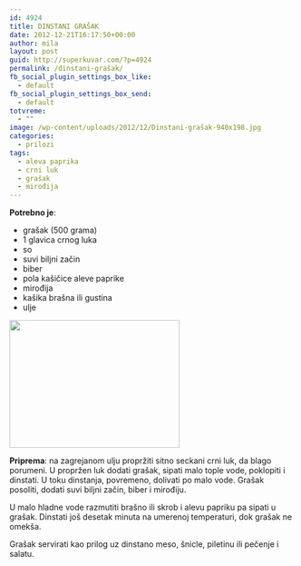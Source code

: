```yaml
---
id: 4924
title: DINSTANI GRAŠAK
date: 2012-12-21T16:17:50+00:00
author: mila
layout: post
guid: http://superkuvar.com/?p=4924
permalink: /dinstani-grašak/
fb_social_plugin_settings_box_like:
  - default
fb_social_plugin_settings_box_send:
  - default
totvreme:
  - ""
image: /wp-content/uploads/2012/12/Dinstani-grašak-940x198.jpg
categories:
  - prilozi
tags:
  - aleva paprika
  - crni luk
  - grašak
  - mirođija
---
```

**Potrebno je**:

  * grašak (500 grama)
  * 1 glavica crnog luka
  * so
  * suvi biljni začin
  * biber
  * pola kašičice aleve paprike
  * mirođija
  * kašika brašna ili gustina
  * ulje

<img class="alignnone size-medium wp-image-4925" title="Dinstani grašak" src="/wp-content/uploads/2012/12/Dinstani-grašak-300x225.jpg" alt="" width="300" height="225" /> 

**Priprema**: na zagrejanom ulju propržiti sitno seckani crni luk, da blago porumeni. U propržen luk dodati grašak, sipati malo tople vode, poklopiti i dinstati. U toku dinstanja, povremeno, dolivati po malo vode. Grašak posoliti, dodati suvi biljni začin, biber i mirođiju.

U malo hladne vode razmutiti brašno ili skrob i alevu papriku pa sipati u grašak. Dinstati još desetak minuta na umerenoj temperaturi, dok grašak ne omekša.

Grašak servirati kao prilog uz dinstano meso, šnicle, piletinu ili pečenje i salatu.